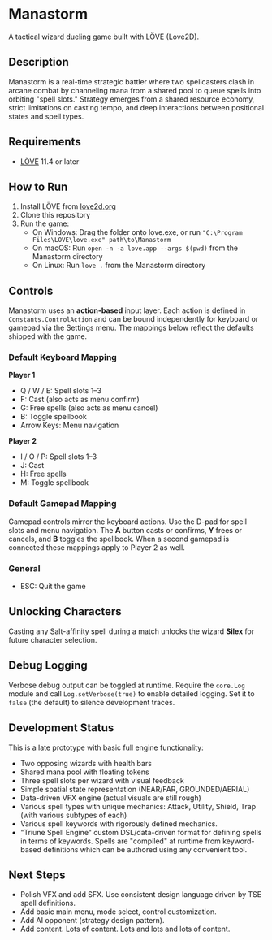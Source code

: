 # Manastorm

A tactical wizard dueling game built with LÖVE (Love2D).

## Description

Manastorm is a real-time strategic battler where two spellcasters clash in arcane combat by channeling mana from a shared pool to queue spells into orbiting "spell slots." Strategy emerges from a shared resource economy, strict limitations on casting tempo, and deep interactions between positional states and spell types.

## Requirements

- [LÖVE](https://love2d.org/) 11.4 or later

## How to Run

1. Install LÖVE from [love2d.org](https://love2d.org/)
2. Clone this repository
3. Run the game:
   - On Windows: Drag the folder onto love.exe, or run `"C:\Program Files\LOVE\love.exe" path\to\Manastorm`
   - On macOS: Run `open -n -a love.app --args $(pwd)` from the Manastorm directory
   - On Linux: Run `love .` from the Manastorm directory

## Controls

Manastorm uses an **action-based** input layer. Each action is defined in
`Constants.ControlAction` and can be bound independently for keyboard or
gamepad via the Settings menu. The mappings below reflect the defaults shipped
with the game.

### Default Keyboard Mapping

**Player 1**

- Q / W / E: Spell slots 1–3
- F: Cast (also acts as menu confirm)
- G: Free spells (also acts as menu cancel)
- B: Toggle spellbook
- Arrow Keys: Menu navigation

**Player 2**

- I / O / P: Spell slots 1–3
- J: Cast
- H: Free spells
- M: Toggle spellbook

### Default Gamepad Mapping

Gamepad controls mirror the keyboard actions. Use the D-pad for spell slots and
menu navigation. The **A** button casts or confirms, **Y** frees or cancels, and
**B** toggles the spellbook. When a second gamepad is connected these mappings
apply to Player 2 as well.

### General
- ESC: Quit the game

## Unlocking Characters

Casting any Salt-affinity spell during a match unlocks the wizard **Silex** for
future character selection.

## Debug Logging

Verbose debug output can be toggled at runtime. Require the `core.Log` module and
call `Log.setVerbose(true)` to enable detailed logging. Set it to `false` (the
default) to silence development traces.

## Development Status

This is a late prototype with basic full engine functionality:
- Two opposing wizards with health bars
- Shared mana pool with floating tokens
- Three spell slots per wizard with visual feedback
- Simple spatial state representation (NEAR/FAR, GROUNDED/AERIAL)
- Data-driven VFX engine (actual visuals are still rough)
- Various spell types with unique mechanics: Attack, Utility, Shield, Trap (with various subtypes of each)
- Various spell keywords with rigorously defined mechanics.
- "Triune Spell Engine" custom DSL/data-driven format for defining spells in terms of keywords. Spells are "compiled" at runtime from keyword-based definitions which can be authored using any convenient tool.

## Next Steps

- Polish VFX and add SFX. Use consistent design language driven by TSE spell definitions.
- Add basic main menu, mode select, control customization.
- Add AI opponent (strategy design pattern).
- Add content. Lots of content. Lots and lots and lots of content.

